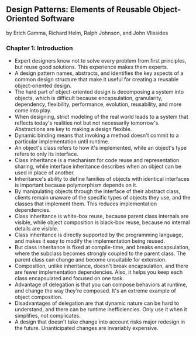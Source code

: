 ## Design Patterns: Elements of Reusable Object-Oriented Software

by Erich Gamma, Richard Helm, Ralph Johnson, and John Vlissides

### Chapter 1: Introduction

* Expert designers know not to solve every problem from first principles, but reuse good solutions. This experience makes them experts.
* A design pattern names, abstracts, and identifies the key aspects of a common design structure that make it useful for creating a reusable object-oriented design.
* The hard part of object-oriented design is decomposing a system into objects, which is difficult because encapsulation, granularity, dependency, flexibility, performance, evolution, reusability, and more come into play.
* When designing, strict modeling of the real world leads to a system that reflects today's realities not but not necessarily tomorrow's. Abstractions are key to making a design flexible.
* Dynamic binding means that invoking a method doesn't commit to a particular implementation until runtime.
* An object's class refers to how it's implemented, while an object's type refers to only its interface.
* Class inheritance is a mechanism for code reuse and representation sharing, while interface inheritance describes when an object can be used in place of another.
* Inheritance's ability to define families of objects with identical interfaces is important because polymorphism depends on it.
* By manipulating objects through the interface of their abstract class, clients remain unaware of the specific types of objects they use, and the classes that implement them. This reduces implementation dependencies.
* Class inheritance is white-box reuse, because parent class internals are visible, while object composition is black-box reuse, because no internal details are visible.
* Class inheritance is directly supported by the programming language, and makes it easy to modify the implementation being reused.
* But class inheritance is fixed at compile-time, and breaks encapsulation, where the subclass becomes strongly coupled to the parent class. The parent class can change and become unsuitable for extension.
* Composition, unlike inheritance, doesn't break encapsulation, and there are fewer implementation dependencies. Also, it helps you keep each class encapsulated and focused on one task.
* Advantage of delegation is that you can compose behaviors at runtime, and change the way they're composed. It's an extreme example of object composition.
* Disadvantages of delegation are that dynamic nature can be hard to understand, and there can be runtime inefficiencies. Only use it when it simplifies, not complicates.
* A design that doesn't take change into account risks major redesign in the future. Unanticipated changes are invariably expensive.

